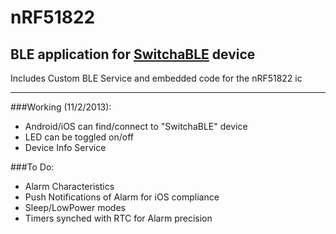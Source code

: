 nRF51822
========

BLE application for [SwitchaBLE](http://switchable.github.io) device
-------------------------------------


Includes Custom BLE Service and embedded code for the nRF51822 ic

-------------------------------------
###Working (11/2/2013):
+ Android/iOS can find/connect to "SwitchaBLE" device
+ LED can be toggled on/off
+ Device Info Service

###To Do:
+ Alarm Characteristics
+ Push Notifications of Alarm for iOS compliance
+ Sleep/LowPower modes
+ Timers synched with RTC for Alarm precision